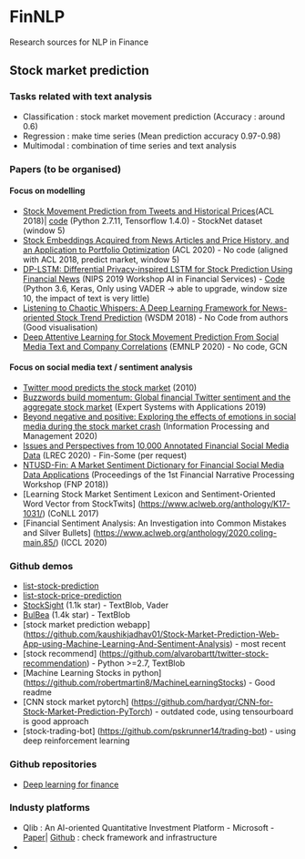 # FinNLP
Research sources for NLP in Finance

## Stock market prediction 
### Tasks related with text analysis
- Classification : stock market movement prediction (Accuracy : around 0.6) 
- Regression : make time series (Mean prediction accuracy 0.97-0.98)
- Multimodal : combination of time series and text analysis

### Papers (to be organised)
#### Focus on modelling
- [Stock Movement Prediction from Tweets and Historical Prices](https://www.aclweb.org/anthology/P18-1183.pdf)(ACL 2018)| [code](https://github.com/yumoxu/stocknet-code) (Python 2.7.11, Tensorflow 1.4.0) -  StockNet dataset (window 5)
- [Stock Embeddings Acquired from News Articles and Price History, and an Application to Portfolio Optimization](https://www.aclweb.org/anthology/2020.acl-main.307.pdf) (ACL 2020) - No code (aligned with ACL 2018, predict market, window 5)
- [DP-LSTM: Differential Privacy-inspired LSTM for Stock Prediction Using Financial News](https://arxiv.org/pdf/1912.10806.pdf) (NIPS 2019 Workshop AI in Financial Services) - [Code](https://github.com/AI4Finance-LLC/Financial-News-for-Stock-Prediction-using-DP-LSTM-NIPS-2019) (Python 3.6, Keras, Only using VADER -> able to upgrade, window size 10, the impact of text is very little)
- [Listening to Chaotic Whispers: A Deep Learning Framework for News-oriented Stock Trend Prediction](https://arxiv.org/pdf/1712.02136.pdf) (WSDM 2018) - No Code from authors (Good visualisation)
- [Deep Attentive Learning for Stock Movement Prediction From Social Media Text and Company Correlations](https://www.aclweb.org/anthology/2020.emnlp-main.676.pdf) (EMNLP 2020) - No code, GCN

#### Focus on social media text / sentiment analysis
- [Twitter mood predicts the stock market](https://arxiv.org/pdf/1010.3003.pdf) (2010)
- [Buzzwords build momentum: Global financial Twitter sentiment and the aggregate stock market](https://www.sciencedirect.com/science/article/pii/S0957417419304270) (Expert Systems with Applications 2019)
- [Beyond negative and positive: Exploring the effects of emotions in social media during the stock market crash](https://www.sciencedirect.com/science/article/abs/pii/S0306457319309057) (Information Processing and Management 2020)
- [Issues and Perspectives from 10,000 Annotated Financial Social Media Data](https://www.aclweb.org/anthology/2020.lrec-1.749/) (LREC 2020) - Fin-Some (per request)
- [NTUSD-Fin: A Market Sentiment Dictionary for Financial Social Media Data Applications](http://nlg.csie.ntu.edu.tw/~hhhuang/docs/fnp2018.pdf) (Proceedings of the 1st Financial Narrative Processing Workshop (FNP 2018))
- [Learning Stock Market Sentiment Lexicon and Sentiment-Oriented Word Vector from StockTwits] (https://www.aclweb.org/anthology/K17-1031/) (CoNLL 2017)
- [Financial Sentiment Analysis: An Investigation into Common Mistakes and Silver Bullets] (https://www.aclweb.org/anthology/2020.coling-main.85/) (ICCL 2020)

### Github  demos 
- [list-stock-prediction](https://github.com/topics/stock-prediction?l=python)
- [list-stock-price-prediction](https://github.com/topics/stock-price-prediction?o=desc&s=stars)
- [StockSight](https://github.com/shirosaidev/stocksight) (1.1k star) - TextBlob, Vader
- [BulBea](https://github.com/achillesrasquinha/bulbea) (1.4k star) - TextBlob
- [stock market prediction webapp] (https://github.com/kaushikjadhav01/Stock-Market-Prediction-Web-App-using-Machine-Learning-And-Sentiment-Analysis) - most recent
- [stock recommend] (https://github.com/alvarobartt/twitter-stock-recommendation) - Python >=2.7, TextBlob
- [Machine Learning Stocks in python] (https://github.com/robertmartin8/MachineLearningStocks) - Good readme
- [CNN stock market pytorch] (https://github.com/hardyqr/CNN-for-Stock-Market-Prediction-PyTorch) - outdated code, using tensourboard is good approach
- [stock-trading-bot] (https://github.com/pskrunner14/trading-bot) - using deep reinforcement learning

### Github repositories 
- [Deep learning for finance](https://github.com/sangyx/deep-finance)

### Industy platforms
- Qlib : An AI-oriented Quantitative Investment Platform - Microsoft - [Paper](https://arxiv.org/pdf/2009.11189v1.pdf)| [Github](https://github.com/microsoft/qlib) : check framework and infrastructure
- 
